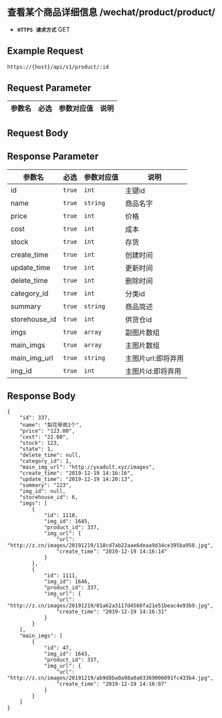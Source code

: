 ## 查看某个商品详细信息 /wechat/product/product/

- **`HTTPS 请求方式`** GET

## Example Request
```
https://{host}/api/v1/product/:id
```

## Request Parameter

| 参数名       | 必选   | 参数对应值 | 说明                  |
| ------------ | ------ | ---------- | --------------------|



## Request Body

## Response Parameter

| 参数名              | 必选   | 参数对应值 | 说明                              |
| ------------------- | ------ | ---------- | --------------------------------|
| id                  | `true` | `int    `  | 主键id                          |
| name                | `true` | `string`   | 商品名字                         |
| price               | `true` | `int`      | 价格                             |
| cost                | `true` | `int`      | 成本                             |
| stock               | `true` | `int`      | 存货                             |
| create_time         | `true` | `int`      | 创建时间                         |
| update_time         | `true` | `int`      | 更新时间                         |
| delete_time         | `true` | `int`      | 删除时间                         |
| category_id         | `true` | `int`      | 分类id                           |
| summary             | `true` | `string`   | 商品简述                         |
| storehouse_id       | `true` | `int`      | 供货仓id                         |
| imgs                | `true` | `array`    | 副图片数组                        |
| main_imgs           | `true` | `array`    | 主图片数组                        |
| main_img_url        | `true` | `string`   | 主图片url:即将弃用                |
| img_id              | `true` | `int`      | 主图片id:即将弃用                 |
## Response Body

```
{
    "id": 337,
    "name": "梨花带雨1个",
    "price": "123.00",
    "cost": "22.00",
    "stock": 123,
    "state": 1,
    "delete_time": null,
    "category_id": 1,
    "main_img_url": "http://yxadult.xyz/images",
    "create_time": "2019-12-19 14:16:16",
    "update_time": "2019-12-19 14:20:13",
    "summary": "123",
    "img_id": null,
    "storehouse_id": 6,
    "imgs": [
        {
            "id": 1110,
            "img_id": 1645,
            "product_id": 337,
            "img_url": {
                "url": "http://z.cn/images/20191219/118cd7ab22aae6deaa9d34ce395ba950.jpg",
                "create_time": "2019-12-19 14:16:14"
            }
        },
        {
            "id": 1111,
            "img_id": 1646,
            "product_id": 337,
            "img_url": {
                "url": "http://z.cn/images/20191219/01a62a3117d4568fa21e51beac4e93b9.jpg",
                "create_time": "2019-12-19 14:16:31"
            }
        }
    ],
    "main_imgs": [
        {
            "id": 47,
            "img_id": 1643,
            "product_id": 337,
            "img_url": {
                "url": "http://z.cn/images/20191219/ab9d8ba0a98a0a03369006091fc433b4.jpg",
                "create_time": "2019-12-19 14:16:07"
            }
        }
    ]
}
```

